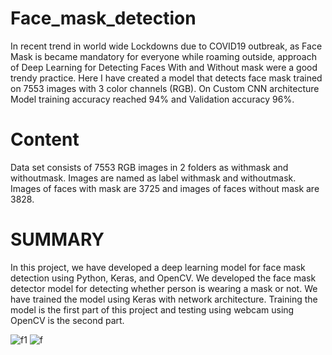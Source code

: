 # Face_mask_detection

In recent trend in world wide Lockdowns due to COVID19 outbreak, as Face Mask is became mandatory for everyone while roaming outside, approach of Deep Learning for Detecting Faces With and Without mask were a good trendy practice. Here I have created a model that detects face mask trained on 7553 images with 3 color channels (RGB).
On Custom CNN architecture Model training accuracy reached 94% and Validation accuracy 96%.

# Content

Data set consists of 7553 RGB images in 2 folders as withmask and withoutmask. Images are named as label withmask and withoutmask. Images of faces with mask are 3725 and images of faces without mask are 3828.

# SUMMARY
In this project, we have developed a deep learning model for face mask detection using Python, Keras, and OpenCV. We developed the face mask detector model for detecting whether person is wearing a mask or not. We have trained the model using Keras with network architecture. Training the model is the first part of this project and testing using webcam using OpenCV is the second part.


![f1](https://user-images.githubusercontent.com/60866104/103443610-0d28b680-4c87-11eb-84be-2f4b9fbf50f4.PNG)
![f](https://user-images.githubusercontent.com/60866104/103443612-1023a700-4c87-11eb-85bc-b212040f30ce.PNG)
